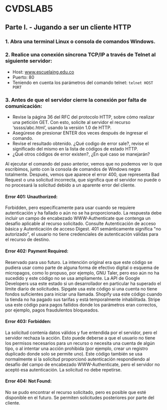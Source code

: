 # CVDSLAB5

## Parte I. - Jugando a ser un cliente HTTP
### 1. Abra una terminal Linux o consola de comandos Windows.
### 2. Realice una conexión síncrona TCP/IP a través de Telnet al siguiente servidor:
- Host: www.escuelaing.edu.co
- Puerto: 80
- Teniendo en cuenta los parámetros del comando telnet: `telnet HOST PORT`

### 3. Antes de que el servidor cierre la conexión por falta de comunicación:
- Revise la página 36 del RFC del protocolo HTTP, sobre cómo realizar una petición GET. Con esto, solicite al servidor el recurso ‘sssss/abc.html’, usando la versión 1.0 de HTTP.
- Asegúrese de presionar ENTER dos veces después de ingresar el comando.
- Revise el resultado obtenido. ¿Qué codigo de error sale?, revise el significado del mismo en la lista de códigos de estado HTTP.
- ¿Qué otros códigos de error existen?, ¿En qué caso se manejarán?

Al ejecutar el comando del paso anterior, vemos que no podemos ver lo que escribimos, junto con la consola de comandos de Windows negra totalmente.  Después, vemos que aparece el error 400, que representa Bad Request o una solicitud incorrecta, que significa que el servidor no puede o no procesará la solicitud debido a un aparente error del cliente. 

#### Error 401: Unauthorized:
Forbidden, pero específicamente para usar cuando se requiere autenticación y ha fallado o aún no se ha proporcionado. La respuesta debe incluir un campo de encabezado WWW-Authenticate que contenga un desafío aplicable al recurso solicitado. Consulte Autenticación de acceso básica y Autenticación de acceso Digest. 401 semánticamente significa "no autorizado", el usuario no tiene credenciales de autenticación válidas para el recurso de destino.

#### Error 402: Payment Required:
Reservado para uso futuro. La intención original era que este código se pudiera usar como parte de alguna forma de efectivo digital o esquema de micropagos, como lo propuso, por ejemplo, GNU Taler, pero eso aún no ha sucedido y este código no se usa ampliamente. La API de Google Developers usa este estado si un desarrollador en particular ha superado el límite diario de solicitudes. Sipgate usa este código si una cuenta no tiene fondos suficientes para iniciar una llamada. Shopify usa este código cuando la tienda no ha pagado sus tarifas y está temporalmente inhabilitada. Stripe usa este código para pagos fallidos donde los parámetros eran correctos, por ejemplo, pagos fraudulentos bloqueados.

#### Error 403: Forbidden:
La solicitud contenía datos válidos y fue entendida por el servidor, pero el servidor rechaza la acción. Esto puede deberse a que el usuario no tiene los permisos necesarios para un recurso o necesita una cuenta de algún tipo, o al intentar una acción prohibida (por ejemplo, crear un registro duplicado donde solo se permite uno). Este código también se usa normalmente si la solicitud proporcionó autenticación respondiendo al desafío del campo de encabezado WWW-Authenticate, pero el servidor no aceptó esa autenticación. La solicitud no debe repetirse.

#### Error 404: Not Found:
No se pudo encontrar el recurso solicitado, pero es posible que esté disponible en el futuro. Se permiten solicitudes posteriores por parte del cliente.

